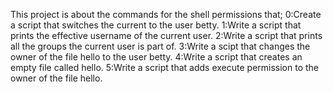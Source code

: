 This project is about the commands for the shell permissions that;
0:Create a script that switches the current to the user betty.
1:Write a script that prints the effective username of the current user.
2:Write a script that prints all the groups the current user is part of.
3:Write a scipt that changes the owner of the file hello to the user betty.
4:Write a script that creates an empty file called hello.
5:Write a script that adds execute permission to the owner of the file hello.
